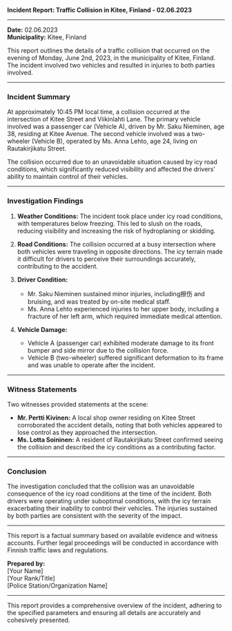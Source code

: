 

**Incident Report: Traffic Collision in Kitee, Finland - 02.06.2023**

---

**Date:** 02.06.2023  
**Municipality:** Kitee, Finland  

This report outlines the details of a traffic collision that occurred on the evening of Monday, June 2nd, 2023, in the municipality of Kitee, Finland. The incident involved two vehicles and resulted in injuries to both parties involved.

---

### **Incident Summary**

At approximately 10:45 PM local time, a collision occurred at the intersection of Kitee Street and Viikinlahti Lane. The primary vehicle involved was a passenger car (Vehicle A), driven by Mr. Saku Nieminen, age 38, residing at Kitee Avenue. The second vehicle involved was a two-wheeler (Vehicle B), operated by Ms. Anna Lehto, age 24, living on Rautakirjikatu Street.

The collision occurred due to an unavoidable situation caused by icy road conditions, which significantly reduced visibility and affected the drivers' ability to maintain control of their vehicles.

---

### **Investigation Findings**

1. **Weather Conditions:** The incident took place under icy road conditions, with temperatures below freezing. This led to slush on the roads, reducing visibility and increasing the risk of hydroplaning or skidding.

2. **Road Conditions:** The collision occurred at a busy intersection where both vehicles were traveling in opposite directions. The icy terrain made it difficult for drivers to perceive their surroundings accurately, contributing to the accident.

3. **Driver Condition:**
   - Mr. Saku Nieminen sustained minor injuries, including擦伤 and bruising, and was treated by on-site medical staff.
   - Ms. Anna Lehto experienced injuries to her upper body, including a fracture of her left arm, which required immediate medical attention.

4. **Vehicle Damage:**
   - Vehicle A (passenger car) exhibited moderate damage to its front bumper and side mirror due to the collision force.
   - Vehicle B (two-wheeler) suffered significant deformation to its frame and was unable to operate after the incident.

---

### **Witness Statements**

Two witnesses provided statements at the scene:
- **Mr. Pertti Kivinen:** A local shop owner residing on Kitee Street corroborated the accident details, noting that both vehicles appeared to lose control as they approached the intersection.
- **Ms. Lotta Soininen:** A resident of Rautakirjikatu Street confirmed seeing the collision and described the icy conditions as a contributing factor.

---

### **Conclusion**

The investigation concluded that the collision was an unavoidable consequence of the icy road conditions at the time of the incident. Both drivers were operating under suboptimal conditions, with the icy terrain exacerbating their inability to control their vehicles. The injuries sustained by both parties are consistent with the severity of the impact.

---

This report is a factual summary based on available evidence and witness accounts. Further legal proceedings will be conducted in accordance with Finnish traffic laws and regulations.

**Prepared by:**  
[Your Name]  
[Your Rank/Title]  
[Police Station/Organization Name]

---

This report provides a comprehensive overview of the incident, adhering to the specified parameters and ensuring all details are accurately and cohesively presented.
